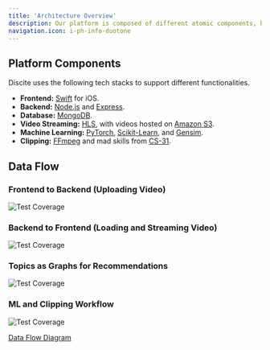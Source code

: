 ```yaml
---
title: 'Architecture Overview'
description: Our platform is composed of different atomic components, built on different stacks.
navigation.icon: i-ph-info-duotone
---
```


## Platform Components

Discite uses the following tech stacks to support different functionalities.

- **Frontend:** [Swift][swift] for iOS.
- **Backend:** [Node.js][node] and [Express][express].
- **Database:** [MongoDB][mongo].
- **Video Streaming:** [HLS][hls], with videos hosted on [Amazon S3][s3].
- **Machine Learning:** [PyTorch][torch], [Scikit-Learn][sklearn], and [Gensim][gensim].
- **Clipping:** [FFmpeg][ffmpeg] and mad skills from [CS-31][cs31].

## Data Flow

### Frontend to Backend (Uploading Video)

![Test Coverage](/assets/docs/architecture/dataflows/frontend-backend-in.png)

### Backend to Frontend (Loading and Streaming Video)

![Test Coverage](/assets/docs/architecture/dataflows/frontend-backend-out.png)

### Topics as Graphs for Recommendations

![Test Coverage](/assets/docs/architecture/dataflows/topics-as-graphs.png)

### ML and Clipping Workflow

![Test Coverage](/assets/docs/architecture/clipping/workflow.png)

[Data Flow Diagram](/)

[swift]: https://swift.org
[node]: https://nodejs.org
[express]: https://expressjs.com
[mongo]: https://www.mongodb.com
[hls]: ttps://developer.apple.com/documentation/http-live-streaming/deploying-a-basic-http-live-streaming-hls-stream
[s3]: https://aws.amazon.com/s3/
[torch]: https://pytorch.org
[sklearn]: https://scikit-learn.org/stable/
[gensim]: https://radimrehurek.com/gensim/
[ffmpeg]: https://ffmpeg.org
[cs31]: https://dartmouth.smartcatalogiq.com/current/orc/departments-programs-undergraduate/computer-science/cosc-computer-science-undergraduate/cosc-31/
